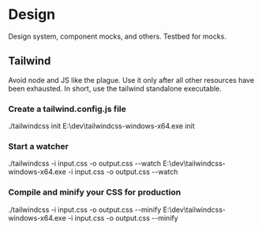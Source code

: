 # Design
Design system, component mocks, and others. Testbed for mocks.
## Tailwind
Avoid node and JS like the plague. Use it only after all other resources have been exhausted. In short, use the tailwind standalone executable.
### Create a tailwind.config.js file
./tailwindcss init
E:\dev\tailwindcss-windows-x64.exe init

### Start a watcher
./tailwindcss -i input.css -o output.css --watch
E:\dev\tailwindcss-windows-x64.exe -i input.css -o output.css --watch

### Compile and minify your CSS for production
./tailwindcss -i input.css -o output.css --minify
E:\dev\tailwindcss-windows-x64.exe -i input.css -o output.css --minify
